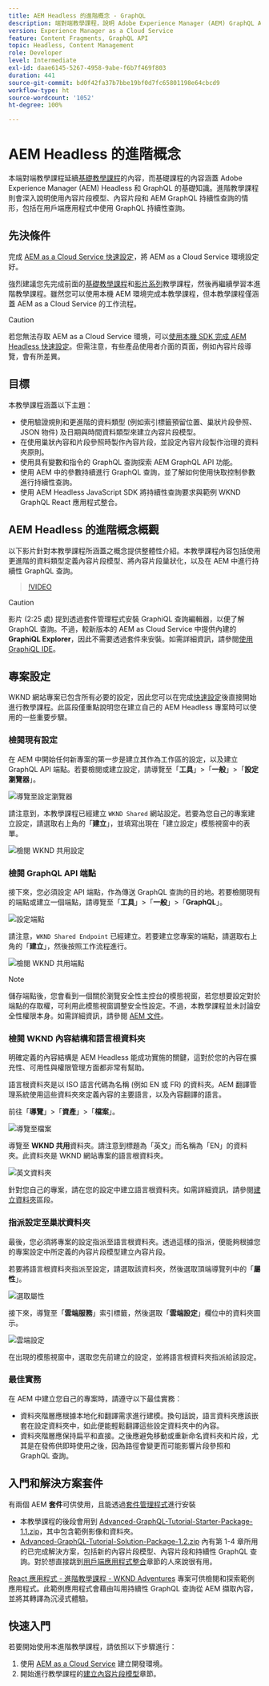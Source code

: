 ```yaml
---
title: AEM Headless 的進階概念 - GraphQL
description: 端對端教學課程，說明 Adobe Experience Manager (AEM) GraphQL API 的進階概念。
version: Experience Manager as a Cloud Service
feature: Content Fragments, GraphQL API
topic: Headless, Content Management
role: Developer
level: Intermediate
exl-id: daae6145-5267-4958-9abe-f6b7f469f803
duration: 441
source-git-commit: bd0f42fa37b7bbe19bf0d7fc65801198e64cbcd9
workflow-type: ht
source-wordcount: '1052'
ht-degree: 100%

---
```


# AEM Headless 的進階概念

本端對端教學課程延續[基礎教學課程](../multi-step/overview.md)的內容，而基礎課程的內容涵蓋 Adobe Experience Manager (AEM) Headless 和 GraphQL 的基礎知識。進階教學課程則會深入說明使用內容片段模型、內容片段和 AEM GraphQL 持續性查詢的情形，包括在用戶端應用程式中使用 GraphQL 持續性查詢。

## 先決條件

完成 [AEM as a Cloud Service 快速設定](../quick-setup/cloud-service.md)，將 AEM as a Cloud Service 環境設定好。

強烈建議您先完成前面的[基礎教學課程](../multi-step/overview.md)和[影片系列](../video-series/modeling-basics.md)教學課程，然後再繼續學習本進階教學課程。雖然您可以使用本機 AEM 環境完成本教學課程，但本教學課程僅涵蓋 AEM as a Cloud Service 的工作流程。

>[!CAUTION]
>
>若您無法存取 AEM as a Cloud Service 環境，可以[使用本機 SDK 完成 AEM Headless 快速設定](https://experienceleague.adobe.com/docs/experience-manager-learn/getting-started-with-aem-headless/graphql/quick-setup/local-sdk.html?lang=zh-Hant)。但需注意，有些產品使用者介面的頁面，例如內容片段導覽，會有所差異。



## 目標

本教學課程涵蓋以下主題：

* 使用驗證規則和更進階的資料類型 (例如索引標籤預留位置、巢狀片段參照、JSON 物件) 及日期與時間資料類型來建立內容片段模型。
* 在使用巢狀內容和片段參照時製作內容片段，並設定內容片段製作治理的資料夾原則。
* 使用具有變數和指令的 GraphQL 查詢探索 AEM GraphQL API 功能。
* 使用 AEM 中的參數持續進行 GraphQL 查詢，並了解如何使用快取控制參數進行持續性查詢。
* 使用 AEM Headless JavaScript SDK 將持續性查詢要求與範例 WKND GraphQL React 應用程式整合。

## AEM Headless 的進階概念概觀

以下影片針對本教學課程所涵蓋之概念提供整體性介紹。本教學課程內容包括使用更進階的資料類型定義內容片段模型、將內容片段巢狀化，以及在 AEM 中進行持續性 GraphQL 查詢。

>[!VIDEO](https://video.tv.adobe.com/v/3446138?quality=12&learn=on&captions=chi_hant)

>[!CAUTION]
>
>影片 (2:25 處) 提到透過套件管理程式安裝 GraphiQL 查詢編輯器，以便了解 GraphQL 查詢。不過，較新版本的 AEM as Cloud Service 中提供內建的 **GraphiQL Explorer**，因此不需要透過套件來安裝。如需詳細資訊，請參閱[使用 GraphiQL IDE](https://experienceleague.adobe.com/docs/experience-manager-cloud-service/content/headless/graphql-api/graphiql-ide.html?lang=zh-Hant)。


## 專案設定

WKND 網站專案已包含所有必要的設定，因此您可以在完成[快速設定](../quick-setup/cloud-service.md)後直接開始進行教學課程。此區段僅重點說明您在建立自己的 AEM Headless 專案時可以使用的一些重要步驟。


### 檢閱現有設定

在 AEM 中開始任何新專案的第一步是建立其作為工作區的設定，以及建立 GraphQL API 端點。若要檢閱或建立設定，請導覽至「**工具**」>「**一般**」>「**設定瀏覽器**」。

![導覽至設定瀏覽器](assets/overview/create-configuration.png)

請注意到，本教學課程已經建立 `WKND Shared` 網站設定。若要為您自己的專案建立設定，請選取右上角的「**建立**」，並填寫出現在「建立設定」模態視窗中的表單。

![檢閱 WKND 共用設定](assets/overview/review-wknd-shared-configuration.png)

### 檢閱 GraphQL API 端點

接下來，您必須設定 API 端點，作為傳送 GraphQL 查詢的目的地。若要檢閱現有的端點或建立一個端點，請導覽至「**工具**」>「**一般**」>「**GraphQL**」。

![設定端點](assets/overview/endpoints.png)

請注意，`WKND Shared Endpoint` 已經建立。若要建立您專案的端點，請選取右上角的「**建立**」，然後按照工作流程進行。

![檢閱 WKND 共用端點](assets/overview/review-wknd-shared-endpoint.png)

>[!NOTE]
>
> 儲存端點後，您會看到一個關於瀏覽安全性主控台的模態視窗，若您想要設定對於端點的存取權，可利用此模態視窗調整安全性設定。不過，本教學課程並未討論安全性權限本身。如需詳細資訊，請參閱 [AEM 文件](https://experienceleague.adobe.com/docs/experience-manager-65/administering/security/security.html?lang=zh-Hant)。

### 檢閱 WKND 內容結構和語言根資料夾

明確定義的內容結構是 AEM Headless 能成功實施的關鍵，這對於您的內容在擴充性、可用性與權限管理方面都非常有幫助。

語言根資料夾是以 ISO 語言代碼為名稱 (例如 EN 或 FR) 的資料夾。AEM 翻譯管理系統使用這些資料夾來定義內容的主要語言，以及內容翻譯的語言。

前往「**導覽**」>「**資產**」>「**檔案**」。

![導覽至檔案](assets/overview/files.png)

導覽至 **WKND 共用**&#x200B;資料夾。請注意到標題為「英文」而名稱為「EN」的資料夾。此資料夾是 WKND 網站專案的語言根資料夾。

![英文資料夾](assets/overview/english.png)

針對您自己的專案，請在您的設定中建立語言根資料夾。如需詳細資訊，請參閱[建立資料夾](/help/headless-tutorial/graphql/advanced-graphql/author-content-fragments.md#create-folders)區段。

### 指派設定至巢狀資料夾

最後，您必須將專案的設定指派至語言根資料夾。透過這樣的指派，便能夠根據您的專案設定中所定義的內容片段模型建立內容片段。

若要將語言根資料夾指派至設定，請選取該資料夾，然後選取頂端導覽列中的「**屬性**」。

![選取屬性](assets/overview/properties.png)

接下來，導覽至「**雲端服務**」索引標籤，然後選取「**雲端設定**」欄位中的資料夾圖示。

![雲端設定](assets/overview/cloud-conf.png)

在出現的模態視窗中，選取您先前建立的設定，並將語言根資料夾指派給該設定。

### 最佳實務

在 AEM 中建立您自己的專案時，請遵守以下最佳實務：

* 資料夾階層應根據本地化和翻譯需求進行建模。換句話說，語言資料夾應該嵌套在設定資料夾中，如此便能輕鬆翻譯這些設定資料夾中的內容。
* 資料夾階層應保持扁平和直接。之後應避免移動或重新命名資料夾和片段，尤其是在發佈供即時使用之後，因為路徑會變更而可能影響片段參照和 GraphQL 查詢。

## 入門和解決方案套件

有兩個 AEM **套件**&#x200B;可供使用，且能透過[套件管理程式](/help/headless-tutorial/graphql/advanced-graphql/author-content-fragments.md#sample-content)進行安裝

* 本教學課程的後段會用到 [Advanced-GraphQL-Tutorial-Starter-Package-1.1.zip](/help/headless-tutorial/graphql/advanced-graphql/assets/tutorial-files/Advanced-GraphQL-Tutorial-Starter-Package-1.1.zip)，其中包含範例影像和資料夾。
* [Advanced-GraphQL-Tutorial-Solution-Package-1.2.zip](/help/headless-tutorial/graphql/advanced-graphql/assets/tutorial-files/Advanced-GraphQL-Tutorial-Solution-Package-1.2.zip) 內有第 1-4 章所用的已完成解決方案，包括新的內容片段模型、內容片段和持續性 GraphQL 查詢。對於想直接跳到[用戶端應用程式整合](/help/headless-tutorial/graphql/advanced-graphql/client-application-integration.md)章節的人來說很有用。


[React 應用程式 - 進階教學課程 - WKND Adventures](https://github.com/adobe/aem-guides-wknd-graphql/blob/main/advanced-tutorial/README.md) 專案可供檢閱和探索範例應用程式。此範例應用程式會藉由叫用持續性 GraphQL 查詢從 AEM 擷取內容，並將其轉譯為沉浸式體驗。

## 快速入門

若要開始使用本進階教學課程，請依照以下步驟進行：

1. 使用 [AEM as a Cloud Service](../quick-setup/cloud-service.md) 建立開發環境。
1. 開始進行教學課程的[建立內容片段模型](/help/headless-tutorial/graphql/advanced-graphql/create-content-fragment-models.md)章節。
